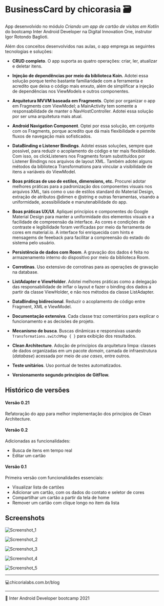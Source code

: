 # BusinessCard by chicorasia :card_file_box:

App desenvolvido no módulo *Criando um app de cartão de visitas em Kotlin* do bootcamp Inter Android Developer na Digital Innovation One, instrutor Igor Rotondo Baglioti.

Além dos conceitos desenvolvidos nas aulas, o app emprega as seguintes tecnologias e soluções:

- **CRUD completo**. O app suporta as quatro operações: criar, ler, atualizar e deletar itens. 

- **Injeção de dependências por meio da biblioteca Koin.** Adotei essa solução porque tenho bastante familiaridade com a ferramenta e acredito que deixa o código mais enxuto, além de simplificar a injeção de dependências nos ViewModels e outros componentes.

- **Arquitetura MVVM baseada em Fragments**. Optei por organizar o app em Fragments com ViewModel; a MainActivity tem somente a responsabilidade de manter o NavHostController. Adotei essa solução por ser uma arquitetura mais atual.

- **Android Navigation Component**. Optei por essa solução, em conjunto com os Fragments, porque acredito que dá mais flexibilidade e permite fluxos de navegação mais sofisticados.

- **DataBinding e Listener Bindings**. Adotei essas soluções, sempre que possível, para reduzir o acoplamento do código e ter mais flexibilidade. Com isso, os clickListeners nos Fragments foram substituídos por Listener Bindings nos arquivos de layout XML. Também adotei alguns métodos da biblioteca Transformations para vincular a visibilidade de itens a variáveis do ViewModel.

- **Boas práticas de uso de estilos, dimensions, etc.** Procurei adotar melhores práticas para a padronização dos componentes visuais nos arquivos XML, tais como o uso de estilos standard do Material Design, extração de atributos @dimen e @string e outras ferramentas, visando a uniformidade, acessibilidade e manutenabilidade do app.

- **Boas práticas UX/UI**. Apliquei princípios e componentes do Google Material Design para manter a uniformidade dos elementos visuais e a facilidade de compreensão da interface. As cores e condições de contraste e legibilidade foram verificadas por meio da ferramenta de cores em material.io. A interface foi enriquecida com hints e mensagems de feeeback para facilitar a compreensão do estado do sistema pelo usuário.

- **Persistência de dados com Room**. A gravação dos dados é feita no armazenamento interno do dispositivo por meio da biblioteca Room.

- **Corrotinas**. Uso extensivo de corrotinas para as operações de gravação na database.

- **ListAdapter e ViewHolder**. Adotei melhores práticas como a delegação das responsabilidade de inflar o layout e fazer o binding dos dados a partir da classe ViewHolder, e não nos métodos da classe ListAdapter.

- **DataBinding bidirecional**. Reduzir o acoplamento de código entre Fragment, XML e ViewModel.

- **Documentação extensiva**. Cada classe traz comentários para explicar o funcionamento e as decisões de projeto.

- **Mecanismo de busca**. Buscas dinâmicas e responsivas usando `Transformations.switchMap { }` para exibição dos resultados.

- **Clean Architecture**. Adoção de princípios da arquitetura limpa: classes de dados organizadas em um pacote *domain*, camada de infraestrutura (*database*) acessada por meio de *use cases*, entre outros.

- **Teste unitários**. Uso pontual de testes automatizados.

- **Versionamento segundo princípios de GitFlow.** 

  



## Histórico de versões

#### Versão 0.21

Refatoração do app para melhor implementação dos princípios de Clean Architecture.

#### Versão 0.2

Adicionadas as funcionalidades:

- Busca de itens em tempo real
- Editar um cartão

#### Versão 0.1

Primeira versão com funcionalidades essenciais:

- Visualizar lista de cartões
- Adicionar um cartão, com os dados do contato e seletor de cores
- Compartilhar um cartão a partir da tela de home
- Remover um cartão com clique longo no item da lista



## Screenshots

![Screenshot_1](Screenshot_1.png)

![Screenshot_2](Screenshot_2.png)

![Screenshot_3](Screenshot_3.png)

![Screenshot_4](Screenshot_4.png)

![Screenshot_5](Screenshot_5.png)




****

:computer:chicorialabs.com.br/blog

****

🧡 Inter Android Developer bootcamp 2021

